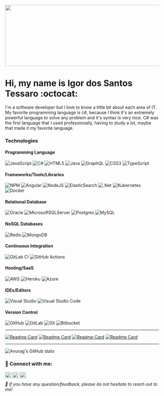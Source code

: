 <p align="center">
  <img width="1200" height="200" src="https://user-images.githubusercontent.com/14225541/149670143-9cf15afd-4999-4984-b085-f9f2b662f5eb.jpg" alt="my banner">
</p>

# Hi, my name is Igor dos Santos Tessaro :octocat:
I'm a software developer but I love to know a little bit about each area of IT.
My favorite programming language is c#, because I think it's an extremely powerful language to solve any problem and it's syntax is very nice. C# was the first language that I used professionally, having to study a lot, maybe that made it my favorite language.

### Technologies

#### Programming Language

![JavaScript](https://img.shields.io/badge/javascript-%23323330.svg?style=for-the-badge&logo=javascript&logoColor=%23F7DF1E)
![C#](https://img.shields.io/badge/c%23-%23239120.svg?style=for-the-badge&logo=c-sharp&logoColor=white)
![HTML5](https://img.shields.io/badge/html5-%23E34F26.svg?style=for-the-badge&logo=html5&logoColor=white)
![Java](https://img.shields.io/badge/java-%23ED8B00.svg?style=for-the-badge&logo=java&logoColor=white)
![GraphQL](https://img.shields.io/badge/-GraphQL-E10098?style=for-the-badge&logo=graphql&logoColor=white)
![CSS3](https://img.shields.io/badge/css3-%231572B6.svg?style=for-the-badge&logo=css3&logoColor=white)
![TypeScript](https://img.shields.io/badge/typescript-%23007ACC.svg?style=for-the-badge&logo=typescript&logoColor=white)

#### Frameworks/Tools/Libraries

![NPM](https://img.shields.io/badge/NPM-%23000000.svg?style=for-the-badge&logo=npm&logoColor=white)
![Angular](https://img.shields.io/badge/angular-%23DD0031.svg?style=for-the-badge&logo=angular&logoColor=white)
![NodeJS](https://img.shields.io/badge/node.js-6DA55F?style=for-the-badge&logo=node.js&logoColor=white)
![ElasticSearch](https://img.shields.io/badge/-ElasticSearch-005571?style=for-the-badge&logo=elasticsearch)
![.Net](https://img.shields.io/badge/.NET-5C2D91?style=for-the-badge&logo=.net&logoColor=white)
![Kubernetes](https://img.shields.io/badge/kubernetes-%23326ce5.svg?style=for-the-badge&logo=kubernetes&logoColor=white)
![Docker](https://img.shields.io/badge/docker-%230db7ed.svg?style=for-the-badge&logo=docker&logoColor=white)

#### Relational Database

![Oracle](https://img.shields.io/badge/Oracle-F80000?style=for-the-badge&logo=oracle&logoColor=white)
![MicrosoftSQLServer](https://img.shields.io/badge/Microsoft%20SQL%20Sever-CC2927?style=for-the-badge&logo=microsoft%20sql%20server&logoColor=white) 
![Postgres](https://img.shields.io/badge/postgres-%23316192.svg?style=for-the-badge&logo=postgresql&logoColor=white)
![MySQL](https://img.shields.io/badge/mysql-%2300f.svg?style=for-the-badge&logo=mysql&logoColor=white) 

#### NoSQL Databases

![Redis](https://img.shields.io/badge/redis-%23DD0031.svg?style=for-the-badge&logo=redis&logoColor=white)
![MongoDB](https://img.shields.io/badge/MongoDB-%234ea94b.svg?style=for-the-badge&logo=mongodb&logoColor=white) 

#### Continuous Integration

![GitLab CI](https://img.shields.io/badge/GitLabCI-%23181717.svg?style=for-the-badge&logo=gitlab&logoColor=white) 
![GitHub Actions](https://img.shields.io/badge/githubactions-%232671E5.svg?style=for-the-badge&logo=githubactions&logoColor=white)

#### Hosting/SaaS

![AWS](https://img.shields.io/badge/AWS-%23FF9900.svg?style=for-the-badge&logo=amazon-aws&logoColor=white)
![Heroku](https://img.shields.io/badge/heroku-%23430098.svg?style=for-the-badge&logo=heroku&logoColor=white)
![Azure](https://img.shields.io/badge/azure-%230072C6.svg?style=for-the-badge&logo=microsoftazure&logoColor=white)

#### IDEs/Editors

![Visual Studio](https://img.shields.io/badge/Visual%20Studio-5C2D91.svg?style=for-the-badge&logo=visual-studio&logoColor=white)
![Visual Studio Code](https://img.shields.io/badge/Visual%20Studio%20Code-0078d7.svg?style=for-the-badge&logo=visual-studio-code&logoColor=white)

#### Version Control

![GitHub](https://img.shields.io/badge/github-%23121011.svg?style=for-the-badge&logo=github&logoColor=white)
![GitLab](https://img.shields.io/badge/gitlab-%23181717.svg?style=for-the-badge&logo=gitlab&logoColor=white)
![Git](https://img.shields.io/badge/git-%23F05033.svg?style=for-the-badge&logo=git&logoColor=white)
![Bitbucket](https://img.shields.io/badge/bitbucket-%230047B3.svg?style=for-the-badge&logo=bitbucket&logoColor=white)

---
[![Readme Card](https://github-readme-stats.vercel.app/api/pin/?username=igortessaro&repo=template-dotnetcore-application&theme=dark)](https://github.com/igortessaro/template-dotnetcore-application)
[![Readme Card](https://github-readme-stats.vercel.app/api/pin/?username=igortessaro&repo=adventureworks-person&theme=dark)](https://github.com/igortessaro/adventureworks-person)
[![Readme Card](https://github-readme-stats.vercel.app/api/pin/?username=igortessaro&repo=api-gateway-ocelot&theme=dark)](https://github.com/igortessaro/api-gateway-ocelot)
[![Readme Card](https://github-readme-stats.vercel.app/api/pin/?username=igortessaro&repo=background-services&theme=dark)](https://github.com/igortessaro/background-services)

---
![Anurag's GitHub stats](https://github-readme-stats.vercel.app/api?username=igortessaro&theme=dark&show_icons=true)

### 🤝 Connect with me:

<a href="https://www.instagram.com/igorstessaro/"><img align="left" src="https://user-images.githubusercontent.com/14225541/149669840-89048e88-cfce-42ab-91ea-e39b48df1046.png" alt="Igor Tessaro | Instagram" width="21px"/></a>

<a href="igorstessaro57@mail.com"><img align="left" src="https://user-images.githubusercontent.com/14225541/149669684-f6d8fd16-3ef7-4fe2-8d97-d37c51234f1e.png" alt="Igor Tessaro | Gmail" width="21px"/></a>

<a href="https://www.linkedin.com/in/igor-tessaro-37176296/"><img align="left" src="https://user-images.githubusercontent.com/14225541/149669707-56966628-9153-4ca6-b906-aaeea245429a.png" alt="Igor Tessaro | Linkedin" width="21px"/></a>
</br>

<cite>
  💬 If you have any question/feedback, please do not hesitate to reach out to me!
</cite>
                                                                                                                          
<!--
**igortessaro/igortessaro** is a ✨ _special_ ✨ repository because its `README.md` (this file) appears on your GitHub profile.

Here are some ideas to get you started:

- 🔭 I’m currently working on ...
- 🌱 I’m currently learning ...
- 👯 I’m looking to collaborate on ...
- 🤔 I’m looking for help with ...
- 💬 Ask me about ...
- 📫 How to reach me: ...
- 😄 Pronouns: ...
- ⚡ Fun fact: ...
-->
